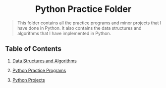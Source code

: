 <div align="center">

# Python Practice Folder

</div>

> This folder contains all the practice programs and minor projects that I have done in Python. It also contains the data structures and algorithms that I have implemented in Python.
>
## Table of Contents

1. [Data Structures and Algorithms](./1.%20DATA%20STRUCTURES%20AND%20ALGORITHMS/)

2. [Python Practice Programs](./2.%20PRACTICE/)

3. [Python Projects](./3.%20PROJECTS/)
